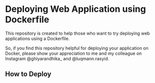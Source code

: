 # Deploying Web Application using Dockerfile

This repository is created to help those who want to try deploying web applications using a Dockerfile.

So, if you find this repository helpful for deploying your application on Docker, please show your appreciation to me and my colleague on Instagram @ghiyarandhika_ and @luqmann.rasyid.

## How to Deploy
